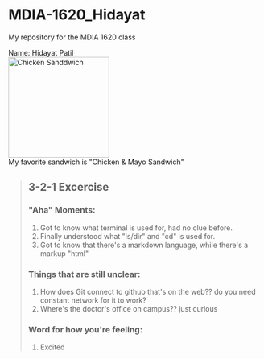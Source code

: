 # MDIA-1620_Hidayat
My repository for the MDIA 1620 class

Name: Hidayat Patil <br>
<img src="https://www.indianhealthyrecipes.com/wp-content/uploads/2023/09/mayo-chicken-sandwich-recipe.jpg" alt="Chicken Sanddwich" width="200" height="200">
<br>
My favorite sandwich is "Chicken & Mayo Sandwich"

> ## 3-2-1 Excercise
> ### "Aha" Moments:
> 1. Got to know what terminal is used for, had no clue before.
> 2. Finally understood what "ls/dir" and "cd" is used for.
> 3. Got to know that there's a markdown language, while there's a markup "html"
> ### Things that are still unclear:
> 1. How does Git connect to github that's on the web?? do you need constant network for it to work?
> 2. Where's the doctor's office on campus?? just curious
> ### Word for how you're feeling:
> 1. Excited
